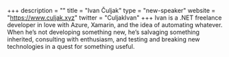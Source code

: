 +++
description = ""
title = "Ivan Čuljak"
type = "new-speaker"
website = "https://www.culjak.xyz"
twitter = "CuljakIvan"
+++
Ivan is a .NET freelance developer in love with Azure, Xamarin, and the idea of automating whatever. When he’s not developing something new, he’s salvaging something inherited, consulting with enthusiasm, and testing and breaking new technologies in a quest for something useful.